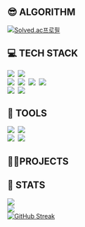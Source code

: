 ## :sunglasses: ALGORITHM

[![Solved.ac프로필](http://mazassumnida.wtf/api/v2/generate_badge?boj=inin9090)](https://solved.ac/inin9090)
<div align="left">

</div>

## :computer: TECH STACK
<div align="left">
  <img src="https://img.shields.io/badge/Java-265A8F.svg?style=flat-square&logo=java&logoColor=white" />&nbsp
  <img src="https://img.shields.io/badge/Spring-6DB33F.svg?style=flat-square&logo=spring&logoColor=white" />&nbsp
</div>

<div align="left">
  <img src="https://img.shields.io/badge/python-3670A0?style=flat-square&logo=python&logoColor=ffdd54" />&nbsp
  <img src="https://img.shields.io/badge/pandas-150458.svg?style=flat-square&logo=pandas&logoColor=white" />&nbsp
  <img src="https://img.shields.io/badge/numpy-4d77cf.svg?style=flat-square&logo=numpy&logoColor=white" />&nbsp
  <img src="https://img.shields.io/badge/Matplotlib-11557c.svg?style=flat-square&logo=Matplotlib&logoColor=white" />&nbsp
</div>
<div align="left">
  <img src="https://img.shields.io/badge/MySQL-4479A1?style=flat-square&logo=MySQL&logoColor=white"/>&nbsp
  <img src="https://img.shields.io/badge/PostgreSQL-232F3E.svg?style=flat-square&logo=PostgreSQL&logoColor=white" />&nbsp
</div>

## :hammer: TOOLS
<div align="left">
  <img src="https://img.shields.io/badge/github-181717.svg?style=flat-square&logo=github&logoColor=white" />&nbsp
  <img src="https://img.shields.io/badge/Notion-F3F3F3.svg?style=flat-square&logo=notion&logoColor=black" />&nbsp
</div>
<div align="left">
  <img src="https://img.shields.io/badge/Intellij-2C2C32.svg?style=flat-square&logo=intellijidea&logoColor=white" />&nbsp
  <img src="https://img.shields.io/badge/jupyter-2C2C32.svg?style=flat-square&logo=jupyter&logoColor=F37726" />&nbsp
</div>

## 🧑‍🎓PROJECTS


## 🏅 STATS
<div style="text-align: left;">
<img src="https://github-readme-stats.vercel.app/api/top-langs/?username=shiien14&layout=compact&bg_color=180,00000000,&title_color=000000&text_color=000000"/><br/> 
<img src="https://github-readme-stats.vercel.app/api?username=shiien14&bg_color=180,00000000,&title_color=000000&text_color=000000"/> <br/>
<a href="https://git.io/streak-stats"><img src="https://streak-stats.demolab.com?user=shiien14" alt="GitHub Streak" /></a>
</div> 

